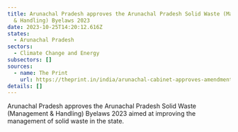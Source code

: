 ```yaml
---
title: Arunachal Pradesh approves the Arunachal Pradesh Solid Waste (Management
  & Handling) Byelaws 2023
date: 2023-10-25T14:20:12.616Z
states:
  - Arunachal Pradesh
sectors:
  - Climate Change and Energy
subsectors: []
sources:
  - name: The Print
    url: https://theprint.in/india/arunachal-cabinet-approves-amendment-of-state-industrial-investment-policy/1809248/
details: []
---
```

Arunachal Pradesh approves the Arunachal Pradesh Solid Waste (Management & Handling) Byelaws 2023 aimed at improving the management of solid waste in the state.

